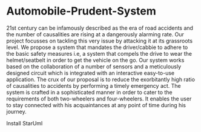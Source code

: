 # Automobile-Prudent-System
21st century can be infamously described as the era of road accidents and the number of causalities
are rising at a dangerously alarming rate. Our project focusses on tackling this very issue by
attacking it at its grassroots level. We propose a system that mandates the driver/cabbie to adhere to
the basic safety measures i.e, a system that compels the drive to wear the helmet/seatbelt in order to
get the vehicle on the go. Our system works based on the collaboration of a number of sensors and a
meticulously designed circuit which is integrated with an interactive easy-to-use application. The
crux of our proposal is to reduce the exorbitantly high ratio of causalities to accidents by
performing a timely emergency act. The system is crafted in a sophisticated manner in order to cater
to the requirements of both two-wheelers and four-wheelers. It enables the user to stay connected
with his acquaintances at any point of time during his journey. 

Install StarUml
